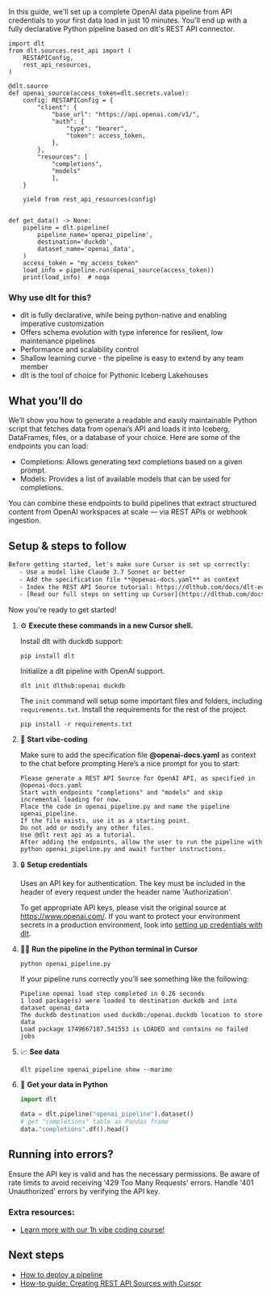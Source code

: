 In this guide, we'll set up a complete OpenAI data pipeline from API credentials to your first data load in just 10 minutes. You'll end up with a fully declarative Python pipeline based on dlt's REST API connector.

```python-outcome
import dlt
from dlt.sources.rest_api import (
    RESTAPIConfig,
    rest_api_resources,
)

@dlt.source
def openai_source(access_token=dlt.secrets.value):
    config: RESTAPIConfig = {
        "client": {
            "base_url": "https://api.openai.com/v1/",
            "auth": {
                "type": "bearer",
                "token": access_token,
            },
        },
        "resources": [
            "completions",
            "models"
            ],
    }

    yield from rest_api_resources(config)


def get_data() -> None:
    pipeline = dlt.pipeline(
        pipeline_name='openai_pipeline',
        destination='duckdb',
        dataset_name='openai_data', 
    )
    access_token = "my_access_token"
    load_info = pipeline.run(openai_source(access_token))
    print(load_info)  # noqa
```

### Why use dlt for this?

- dlt is fully declarative, while being python-native and enabling imperative customization
- Offers schema evolution with type inference for resilient, low maintenance pipelines
- Performance and scalability control
- Shallow learning curve - the pipeline is easy to extend by any team member
- dlt is the tool of choice for Pythonic Iceberg Lakehouses

## What you’ll do

We’ll show you how to generate a readable and easily maintainable Python script that fetches data from openai’s API and loads it into Iceberg, DataFrames, files, or a database of your choice. Here are some of the endpoints you can load:

- Completions: Allows generating text completions based on a given prompt.
- Models: Provides a list of available models that can be used for completions.

You can combine these endpoints to build pipelines that extract structured content from OpenAI workspaces at scale — via REST APIs or webhook ingestion.

## Setup & steps to follow

```default
Before getting started, let's make sure Cursor is set up correctly:
   - Use a model like Claude 3.7 Sonnet or better
   - Add the specification file **@openai-docs.yaml** as context
   - Index the REST API Source tutorial: https://dlthub.com/docs/dlt-ecosystem/verified-sources/rest_api/ and add it to context as **@dlt rest api**
   - [Read our full steps on setting up Cursor](https://dlthub.com/docs/dlt-ecosystem/llm-tooling/cursor-restapi#23-configuring-cursor-with-documentation)
```

Now you're ready to get started! 

1. ⚙️ **Execute these commands in a new Cursor shell.**
    
    Install dlt with duckdb support:
    ```shell
    pip install dlt
    ```

    Initialize a dlt pipeline with OpenAI support.
    ```shell
    dlt init dlthub:openai duckdb
    ```

    The `init` command will setup some important files and folders, including `requirements.txt`. Install the requirements for the rest of the project.
    ```shell
    pip install -r requirements.txt
    ```
    
2. 🤠 **Start vibe-coding**
    
    Make sure to add the specification file **@openai-docs.yaml** as context to the chat before prompting
    Here’s a nice prompt for you to start: 
    
    ```prompt
    Please generate a REST API Source for OpenAI API, as specified in @openai-docs.yaml 
    Start with endpoints "completions" and "models" and skip incremental loading for now. 
    Place the code in openai_pipeline.py and name the pipeline openai_pipeline. 
    If the file exists, use it as a starting point. 
    Do not add or modify any other files. 
    Use @dlt rest api as a tutorial. 
    After adding the endpoints, allow the user to run the pipeline with python openai_pipeline.py and await further instructions.
    ```

    
3. 🔒 **Setup credentials** 
    
    Uses an API key for authentication. The key must be included in the header of every request under the header name 'Authorization'.
    
    To get appropriate API keys, please visit the original source at https://www.openai.com/.
    If you want to protect your environment secrets in a production environment, look into [setting up credentials with dlt](https://dlthub.com/docs/walkthroughs/add_credentials).
    
4. 🏃‍♀️ **Run the pipeline in the Python terminal in Cursor**
    
    ```shell
    python openai_pipeline.py
    ```
    
    If your pipeline runs correctly you’ll see something like the following:
    
    ```shell
    Pipeline openai load step completed in 0.26 seconds
    1 load package(s) were loaded to destination duckdb and into dataset openai_data
    The duckdb destination used duckdb:/openai.duckdb location to store data
    Load package 1749667187.541553 is LOADED and contains no failed jobs
    ```
    
5. 📈 **See data**
    
    ```shell
    dlt pipeline openai_pipeline show --marimo
    ```
    
6. 🐍 **Get your data in Python**
    
    ```python
    import dlt

   data = dlt.pipeline("openai_pipeline").dataset()
   # get "completions" table as Pandas frame
   data."completions".df().head()
    ```

## Running into errors?

Ensure the API key is valid and has the necessary permissions. Be aware of rate limits to avoid receiving '429 Too Many Requests' errors. Handle '401 Unauthorized' errors by verifying the API key.

### Extra resources:

- [Learn more with our 1h vibe coding course!](https://www.youtube.com/watch?v=GGid70rnJuM)

## Next steps

- [How to deploy a pipeline](https://dlthub.com/docs/walkthroughs/deploy-a-pipeline)
- [How-to guide: Creating REST API Sources with Cursor](https://dlthub.com/docs/dlt-ecosystem/llm-tooling/cursor-restapi)
